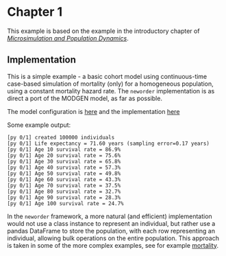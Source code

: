 # Chapter 1

This example is based on the example in the introductory chapter of [*Microsimulation and Population Dynamics*](../references.md).

## Implementation

This is a simple example - a basic cohort model using continuous-time case-based simulation of mortality (only) for a homogeneous population, using a constant mortality hazard rate. The `neworder` implementation is as direct a port of the MODGEN model, as far as possible.

The model configuration is [here](../../examples/chapter1/model.py) and the implementation [here](../../examples/chapter1/person.py)

Some example output:

```text
[py 0/1] created 100000 individuals
[py 0/1] Life expectancy = 71.60 years (sampling error=0.17 years)
[py 0/1] Age 10 survival rate = 86.9%
[py 0/1] Age 20 survival rate = 75.6%
[py 0/1] Age 30 survival rate = 65.8%
[py 0/1] Age 40 survival rate = 57.3%
[py 0/1] Age 50 survival rate = 49.8%
[py 0/1] Age 60 survival rate = 43.3%
[py 0/1] Age 70 survival rate = 37.5%
[py 0/1] Age 80 survival rate = 32.7%
[py 0/1] Age 90 survival rate = 28.3%
[py 0/1] Age 100 survival rate = 24.7%
```

In the `neworder` framework, a more natural (and efficient) implementation would not use a class instance to represent an individual, but rather use a pandas DataFrame to store the population, with each row representing an individual, allowing bulk operations on the entire population. This approach is taken in some of the more complex examples, see for example [mortality](./mortality.md).